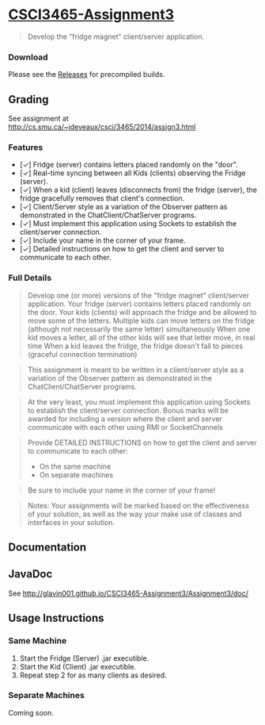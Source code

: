 [CSCI3465-Assignment3](https://github.com/Glavin001/CSCI3465-Assignment3/)
====================

> Develop the "fridge magnet" client/server application.

### Download

Please see the [Releases](https://github.com/Glavin001/CSCI3465-Assignment3/releases) for precompiled builds.


## Grading

See assignment at http://cs.smu.ca/~jdeveaux/csci/3465/2014/assign3.html

### Features

- [&#x2713;] Fridge (server) contains letters placed randomly on the "door".
- [&#x2713;] Real-time syncing between all Kids (clients) observing the Fridge (server).
- [&#x2713;] When a kid (client) leaves (disconnects from) the fridge (server), the fridge gracefully removes that client's connection.
- [&#x2713;] Client/Server style as a variation of the Observer pattern as demonstrated in the ChatClient/ChatServer programs.
- [&#x2713;] Must implement this application using Sockets to establish the client/server connection.
- [&#x2713;] Include your name in the corner of your frame.
- [&#x2713;] Detailed instructions on how to get the client and server to communicate to each other.

### Full Details

> Develop one (or more) versions of the "fridge magnet" client/server application.
Your fridge (server) contains letters placed randomly on the door.
Your kids (clients) will approach the fridge and be allowed to move some of the letters.
Multiple kids can move letters on the fridge (although not necessarily the same letter) simultaneously
When one kid moves a letter, all of the other kids will see that letter move, in real time
When a kid leaves the fridge, the fridge doesn't fall to pieces (graceful connection termination)

> This assignment is meant to be written in a client/server style as a variation of the Observer pattern as demonstrated in the ChatClient/ChatServer programs.

> At the very least, you must implement this application using Sockets to establish the client/server connection.
Bonus marks will be awarded for including a version where the client and server communicate with each other using RMI or SocketChannels

> Provide DETAILED INSTRUCTIONS on how to get the client and server to communicate to each other:
> - On the same machine
> - On separate machines

> Be sure to include your name in the corner of your frame! 

> Notes:
> Your assignments will be marked based on the effectiveness of your solution, as well as the way your make use of classes and interfaces in your solution.


## Documentation

## JavaDoc 

See http://glavin001.github.io/CSCI3465-Assignment3/Assignment3/doc/

## Usage Instructions

### Same Machine

1. Start the Fridge (Server) .jar executible.
2. Start the Kid (Client) .jar executible.
3. Repeat step 2 for as many clients as desired.

### Separate Machines

Coming soon.
